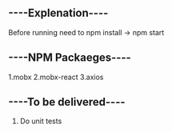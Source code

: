 ## ----Explenation----
Before running need to npm install -> npm start


## ----NPM Packaeges----

1.mobx 
2.mobx-react
3.axios

## ----To be delivered---- 

1. Do unit tests
